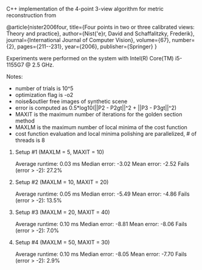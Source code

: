 C++ implementation of the 4-point 3-view algorithm for metric reconstruction from

@article{nister2006four,
  title={Four points in two or three calibrated views: Theory and practice},
  author={Nist{\'e}r, David and Schaffalitzky, Frederik},
  journal={International Journal of Computer Vision},
  volume={67},
  number={2},
  pages={211--231},
  year={2006},
  publisher={Springer}
}


Experiments were performed on the system with Intel(R) Core(TM) i5-1155G7 @ 2.5 GHz.

Notes:
- number of trials is 10^5
- optimization flag is -o2
- noise&outlier free images of synthetic scene
- error is computed as 0.5*log10(||P2 - P2gt||^2 + ||P3 - P3gt||^2)
- MAXIT is the maximum number of iterations for the golden section method
- MAXLM is the maximum number of local minima of the cost function
- cost function evaluation and local minima polishing are parallelized, # of threads is 8

1) Setup #1 (MAXLM = 5, MAXIT = 10)

	Average runtime: 0.03 ms
	Median error: -3.02
	Mean error: -2.52
	Fails (error > -2): 27.2%

2) Setup #2 (MAXLM = 10, MAXIT = 20)

	Average runtime: 0.05 ms
	Median error: -5.49
	Mean error: -4.86
	Fails (error > -2): 13.5%

3) Setup #3 (MAXLM = 20, MAXIT = 40)

	Average runtime: 0.10 ms
	Median error: -8.81
	Mean error: -8.06
	Fails (error > -2): 7.0%

4) Setup #4 (MAXLM = 50, MAXIT = 30)

	Average runtime: 0.10 ms
	Median error: -8.05
	Mean error: -7.70
	Fails (error > -2): 2.9%
